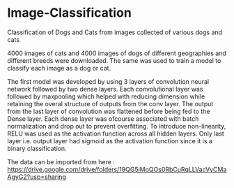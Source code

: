 # Image-Classification
Classification of Dogs and Cats from images collected of various dogs and cats


4000 images of cats and 4000 images of dogs of different geographies and different breeds were downloaded. 
The same was used to train a model to classify each image as a dog or cat.

The first model was developed by using 3 layers of convolution neural network followed by two dense layers. 
Each convolutional layer was followed by maxpooling which helped with reducing dimension while retaining the overal structure of outputs
from the conv layer. The output from the last layer of convolution was flattened before being fed to the Dense layer. 
Each dense layer was ofcourse associated with batch normalization and drop out to prevent overfitting.
To introduce non-linearity, RELU was used as the activation function across all hidden layers. Only last layer i.e. output layer
had sigmoid as the activation function since it is a binary classification.

The data can be imported from here : https://drive.google.com/drive/folders/19QG5iMoQOs0RbCuRqLLVacVyCMaAgyG2?usp=sharing
